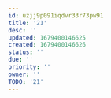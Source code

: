 ```yaml
---
id: uzjj9p091iqdvr33r73pw91
title: '21'
desc: ''
updated: 1679400146625
created: 1679400146626
status: ''
due: ''
priority: ''
owner: ''
TODO: '21'
---
```

